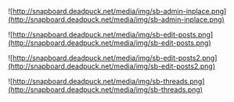 ![http://snapboard.deadpuck.net/media/img/sb-admin-inplace.png](http://snapboard.deadpuck.net/media/img/sb-admin-inplace.png)

![http://snapboard.deadpuck.net/media/img/sb-edit-posts.png](http://snapboard.deadpuck.net/media/img/sb-edit-posts.png)

![http://snapboard.deadpuck.net/media/img/sb-edit-posts2.png](http://snapboard.deadpuck.net/media/img/sb-edit-posts2.png)

![http://snapboard.deadpuck.net/media/img/sb-threads.png](http://snapboard.deadpuck.net/media/img/sb-threads.png)